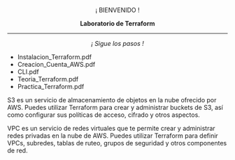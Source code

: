 <p align="center">¡ BIENVENIDO !</p>
<p align="center"><b>Laboratorio de Terraform</b></p>
<hr>
<p align="center"><i>¡ Sigue los pasos !</i></p>
<ul>
  <li>Instalacion_Terraform.pdf</li>
  <li>Creacion_Cuenta_AWS.pdf</li>
  <li>CLI.pdf</li>
  <li>Teoria_Terraform.pdf</li>
  <li>Practica_Terraform.pdf</li>
</ul>

S3 es un servicio de almacenamiento de objetos en la nube ofrecido por AWS. Puedes utilizar Terraform para crear y administrar buckets de S3, así como configurar sus políticas de acceso, cifrado y otros aspectos.

VPC es un servicio de redes virtuales que te permite crear y administrar redes privadas en la nube de AWS. Puedes utilizar Terraform para definir VPCs, subredes, tablas de ruteo, grupos de seguridad y otros componentes de red.
